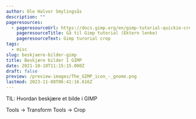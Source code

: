 ```yaml
---
author: Ole Halvor Smylingsås
description: ""
pageresources:
  - pageresourceUrl: https://docs.gimp.org/en/gimp-tutorial-quickie-crop.html
    pageresourceTitle: Gå til Gimp tutorial (Ektern lenke)
    pageresourceText: Gimp turorial crop
tags:
  - misc
slug: beskjaere-bilder-gimp
title: Beskjære bilder I GIMP
date: 2021-10-10T11:15:15.000Z
draft: false
preview: /preview-images/The_GIMP_icon_-_gnome.png
lastmod: 2023-11-08T06:41:16.616Z
---
```


TIL: Hvordan beskjære et bilde i GIMP
<!--more-->
Tools → Transform Tools → Crop 
